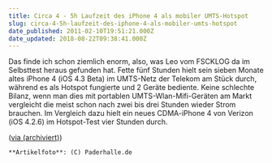 ```yaml
---
title: Circa 4 - 5h Laufzeit des iPhone 4 als mobiler UMTS-Hotspot
slug: circa-4-5h-laufzeit-des-iphone-4-als-mobiler-umts-hotspot
date_published: 2011-02-10T19:51:21.000Z
date_updated: 2018-08-22T09:38:41.000Z
---
```


Das finde ich schon ziemlich enorm, also, was Leo vom FSCKLOG da im Selbsttest heraus gefunden hat. Fette fünf Stunden hielt sein sieben Monate altes iPhone 4 (iOS 4.3 Beta) im UMTS-Netz der Telekom am Stück durch, während es als Hotspot fungierte und 2 Geräte bediente. Keine schlechte Bilanz, wenn man dies mit portablen UMTS-Wlan-Mifi-Geräten am Markt vergleicht die meist schon nach zwei bis drei Stunden wieder Strom brauchen. Im Vergleich dazu hielt ein neues CDMA-iPhone 4 von Verizon (iOS 4.2.6) im Hotspot-Test vier Stunden durch.

([via (archiviert)](http://web.archive.org/web/20110212153415/http://www.fscklog.com:80/2011/02/wlan-tethering-im-umts-netz-mit-ios-43-5-stunden-akkulaufzeit.html))

`**Artikelfoto**: (C) Paderhalle.de`
